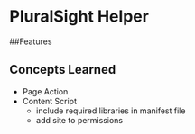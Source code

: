 # PluralSight Helper

##Features

## Concepts Learned
* Page Action
* Content Script 
  * include required libraries in manifest file
  * add site to permissions

